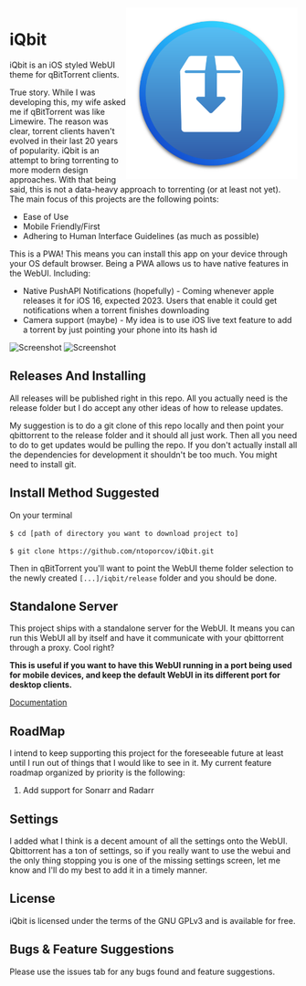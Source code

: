 <img src="https://github.com/k3-cat/iQbit/raw/master/app/images/logo_round.png" alt="iQbit logo" title="iQbit Logo" align="right" height="300" />

# iQbit

iQbit is an iOS styled WebUI theme for qBitTorrent clients.

True story. While I was developing this, my wife asked me if qBitTorrent was like Limewire. The reason was clear,
torrent clients haven't evolved in their last 20 years of popularity. iQbit is an attempt to bring torrenting to more
modern design approaches. With that being said, this is not a data-heavy approach to torrenting (or at least not yet).
The main focus of this projects are the following points:

- Ease of Use
- Mobile Friendly/First
- Adhering to Human Interface Guidelines (as much as possible)

This is a PWA! This means you can install this app on your device through your OS default browser. Being a PWA allows us
to have native features in the WebUI. Including:

- Native PushAPI Notifications (hopefully) - Coming whenever apple releases it for iOS 16, expected 2023. Users that
  enable it could get notifications when a torrent finishes downloading
- Camera support (maybe) - My idea is to use iOS live text feature to add a torrent by just pointing your phone into its
  hash id

![Screenshot](public/images/devices-pichi.png)
![Screenshot](public/images/iphones-pichi.png)

## Releases And Installing

All releases will be published right in this repo. All you actually need is the release folder but I do accept any other
ideas of how to release updates.

My suggestion is to do a git clone of this repo locally and then point your qbittorrent to the release folder and it
should all just work. Then all you need to do to get updates would be pulling the repo. If you don't actually install
all the dependencies for development it shouldn't be too much. You might need to install git.

## Install Method Suggested

On your terminal

`$ cd [path of directory you want to download project to]`

`$ git clone https://github.com/ntoporcov/iQbit.git`

Then in qBitTorrent you'll want to point the WebUI theme folder selection to the newly created `[...]/iqbit/release`
folder and you should be done.

## Standalone Server

This project ships with a standalone server for the WebUI. It means you can run this WebUI all by itself and have it
communicate with your qbittorrent through a proxy. Cool right?

**This is useful if you want to have this WebUI running in a port being used for mobile devices, and keep the default
WebUI in its different port for desktop clients.**

[Documentation](/server/README.md)

## RoadMap

I intend to keep supporting this project for the foreseeable future at least until I run out of things that I would like
to see in it. My current feature roadmap organized by priority is the following:

1. Add support for Sonarr and Radarr

## Settings

I added what I think is a decent amount of all the settings onto the WebUI. Qbittorrent has a ton of settings, so if you
really want to use the webui and the only thing stopping you is one of the missing settings screen, let me know and I'll
do my best to add it in a timely manner.

## License

iQbit is licensed under the terms of the GNU GPLv3 and is available for free.

## Bugs & Feature Suggestions

Please use the issues tab for any bugs found and feature suggestions.
